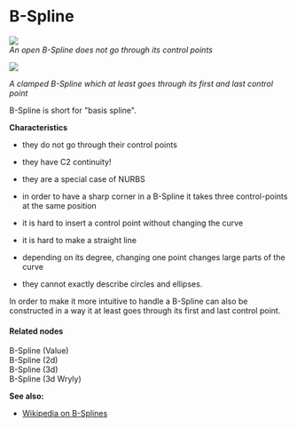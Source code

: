 # B-Spline

![](~/img/B-Spline-Open.png "")   
*An open B-Spline does not go through its control points*  

![](~/img/B-Spline-Clamped.png "")   


*A clamped B-Spline which at least goes through its first and last control point*  



B-Spline is short for "basis spline".  

**Characteristics**  
* they do not go through their control points  
* they have C2 continuity!  
* they are a special case of NURBS  

* in order to have a sharp corner in a B-Spline it takes three control-points at the same position  
* it is hard to insert a control point without changing the curve  
* it is hard to make a straight line  
* depending on its degree, changing one point changes large parts of the curve  
* they cannot exactly describe circles and ellipses.  

In order to make it more intuitive to handle a B-Spline can also be constructed in a way it at least goes through its first and last control point.  

#### Related nodes
<span class="node">B-Spline (Value)</span>  
<span class="node">B-Spline (2d)</span>  
<span class="node">B-Spline (3d)</span>  
<span class="node">B-Spline (3d Wryly)</span>  

**See also:**  
* <a href="https://en.wikipedia.org/wiki/B-spline" class="extURL" target="_blank">Wikipedia on B-Splines</a>  



